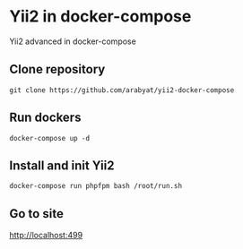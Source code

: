 # Yii2 in docker-compose
Yii2 advanced in docker-compose

Clone repository
-------------------

```
git clone https://github.com/arabyat/yii2-docker-compose
```

Run dockers
-------------------

```
docker-compose up -d
```

Install and init Yii2
-------------------

```
docker-compose run phpfpm bash /root/run.sh
```


Go to site
-------------------

[http://localhost:499](http://localhost:499)



